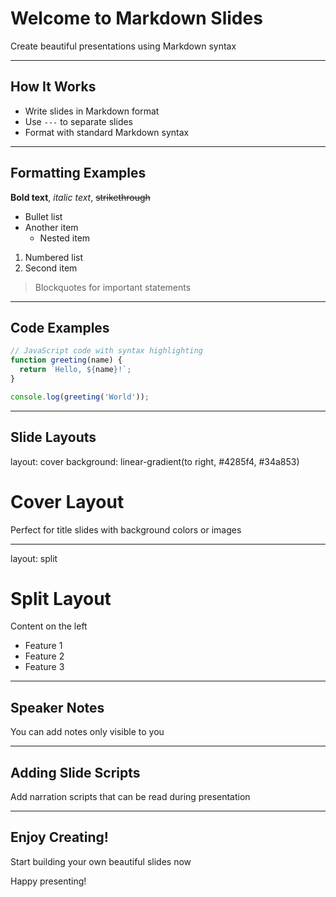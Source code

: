 # Welcome to Markdown Slides

Create beautiful presentations using Markdown syntax

---

## How It Works

- Write slides in Markdown format
- Use `---` to separate slides
- Format with standard Markdown syntax

---

## Formatting Examples

**Bold text**, *italic text*, ~~strikethrough~~

* Bullet list
* Another item
  * Nested item

1. Numbered list
2. Second item

> Blockquotes for important statements

---

## Code Examples

```javascript
// JavaScript code with syntax highlighting
function greeting(name) {
  return `Hello, ${name}!`;
}

console.log(greeting('World'));
```

---

## Slide Layouts

layout: cover
background: linear-gradient(to right, #4285f4, #34a853)

# Cover Layout

Perfect for title slides with background colors or images

---

layout: split

# Split Layout

Content on the left

<!-- Right side content -->
- Feature 1
- Feature 2
- Feature 3

---

## Speaker Notes

You can add notes only visible to you

<!-- Notes:
These notes will only be visible in presenter mode
Remind audience about the next topic
-->

---

## Adding Slide Scripts

Add narration scripts that can be read during presentation

<!-- Script:
This is a script for narration. Scripts are added using HTML comments with the 'Script:' prefix.
Scripts can be used for narration text that accompanies each slide during recording.
They appear after the slide content but before the slide separator.
-->

---

## Enjoy Creating!

Start building your own beautiful slides now

Happy presenting!
